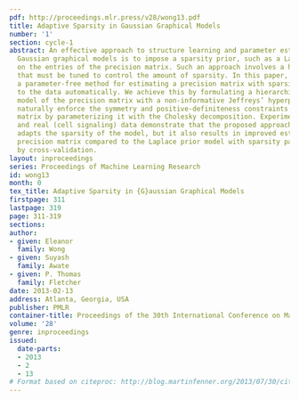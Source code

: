 ```yaml
---
pdf: http://proceedings.mlr.press/v28/wong13.pdf
title: Adaptive Sparsity in Gaussian Graphical Models
number: '1'
section: cycle-1
abstract: An effective approach to structure learning and parameter estimation for
  Gaussian graphical models is to impose a sparsity prior, such as a Laplace prior,
  on the entries of the precision matrix. Such an approach involves a hyperparameter
  that must be tuned to control the amount of sparsity. In this paper, we introduce
  a parameter-free method for estimating a precision matrix with sparsity that adapts
  to the data automatically. We achieve this by formulating a hierarchical Bayesian
  model of the precision matrix with a non-informative Jeffreys’ hyperprior. We also
  naturally enforce the symmetry and positive-definiteness constraints on the precision
  matrix by parameterizing it with the Cholesky decomposition. Experiments on simulated
  and real (cell signaling) data demonstrate that the proposed approach not only automatically
  adapts the sparsity of the model, but it also results in improved estimates of the
  precision matrix compared to the Laplace prior model with sparsity parameter chosen
  by cross-validation.
layout: inproceedings
series: Proceedings of Machine Learning Research
id: wong13
month: 0
tex_title: Adaptive Sparsity in {G}aussian Graphical Models
firstpage: 311
lastpage: 319
page: 311-319
sections: 
author:
- given: Eleanor
  family: Wong
- given: Suyash
  family: Awate
- given: P. Thomas
  family: Fletcher
date: 2013-02-13
address: Atlanta, Georgia, USA
publisher: PMLR
container-title: Proceedings of the 30th International Conference on Machine Learning
volume: '28'
genre: inproceedings
issued:
  date-parts:
  - 2013
  - 2
  - 13
# Format based on citeproc: http://blog.martinfenner.org/2013/07/30/citeproc-yaml-for-bibliographies/
---
```

